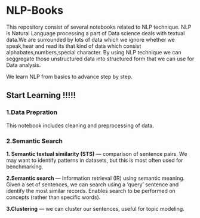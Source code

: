 # NLP-Books

This repository consist of several notebooks related to NLP technique.
NLP is Natural Language processing a part of Data science deals with textual data.We are surrounded by lots of data which we ignore whether we speak,hear and read its that kind of data which consist alphabates,numbers,special character. By using NLP technique we can seggregate those unstructured data into structured form that we can use for Data analysis.

We learn NLP from basics to advance step by step.

## Start Learning !!!!!

### 1.Data Prepration
This notebook includes cleaning and preprocessing of data.

### 2.Semantic Search

**1. Semantic textual similarity (STS)** — comparison of sentence pairs. We may want to identify patterns in datasets, but this is most often used for benchmarking.

**2.Semantic search** — information retrieval (IR) using semantic meaning. Given a set of sentences, we can search using a ‘query’ sentence and identify the most similar records. Enables search to be performed on concepts (rather than specific words).

**3.Clustering** — we can cluster our sentences, useful for topic modeling.
